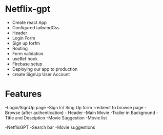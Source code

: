 # Netflix-gpt

- Create react App
- Configured tailwindCss
- Header
- Login Form
- Sign up forfm
- Routing
- Form validation
- useRef hook
- Firebase setup
- Deploying our app to production
- create SignUp User Account

# Features
-Login/SignUp page
    -Sign In/ Sing Up form
    -redirect to browse page
-Browse (after authentication)
    - Header
    -Main Movie
        -Trailer in Background
        -Title and Desciption
        -Movie Suggestion
            -Movie list

-NetflixGPT
    -Search bar
    -Movie suggestions
